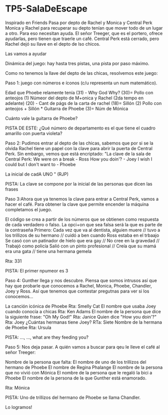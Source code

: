 # TP5-SalaDeEscape

Inspirado en Friends 
Pasa por depto de Rachel y Monica y  Central Perk 
Monica y Rachel para recuperar su depto tenían que mover todo de un lugar a otro. Para eso necesitan ayuda. El señor Treeger, que es el portero, ofrece ayudarlas, pero tienen que traerle un café. Central Perk está cerrado, pero Rachel dejó su llave en el depto de lso chicos. 

Las vamos a ayudar

Dinámica del juego: hay hasta tres pistas, una pista por paso máximo. 


Como no tenemos la llave del depto de las chicas, resolvemos este juego: 

Paso 1: juego con números e íconos (c/u representa un num matemático). 

Edad que Phoebe relamente tenía (31) - Why God Why? (30)= Pollo con anteojos (1)
Númeor del depto de M+onica y Rachel (2da tempo en adelante) (20) - Cant de págs de la carta de rachel (18)= Sillón (2)
Pollo con anteojos + Sillón * Guitarra de Phoebe (3)= Núm de Mónica

Cuánto vale la guitarra de Phoebe?

PISTA DE ESTE: ¿Qué número de departamento es el que tiene el cuadro amarillo con puerta violeta?

Paso 2: Pudimos entrar al depto de las chicas, sabemos que por si se la olvida Rachel tiene un papel con la clave para abrir la puerta de Central Perk. Sin embargo, vemos que está encriptado: 
"La clave de la sala de Central Perk: 
We were on a break - Ross 
How you doin'? - Joey
I wish I could but I don't want to - Phoebe

La inicial de cadA UNO " (RJP)

PISTA: La clave se compone por la inicial de las personas que dicen las frases

Paso 3:Ahora que ya tenemos la clave para entrar a Central Perk, vamos a hacer el café. Para obtener la clave que permite encender la máquina completamos el juego. 

El código se crea a partir de los números que se obtienen como respuesta de cada verdadero o falso. La opci+on que sea falsa será la que es parte de la contraseña
Primero: 
Cada vez que va al dentista, alguien muere // tuvo a los trillizos de su hermano // cuidó a ben cuando Ross estaba en el trbaajo 
Se casó con un patinador de hielo que era gay // No cree en la gravedad // Trabajó como policía 
Salió con un pinto profesional // Creía que su mamá era una gata // tiene una hermana gemela 

Rta: 331

PISTA: El primer npumeor es 3

Paso 4: Gunther llega y nos descubre. Piensa que somos intrusos así que hay que probarle que conocemos a Rachel, Monica, Phoebe, Chandler, Joey y Ross. Así que tenemos que contestar pregutnas para ver si los conocemos... 

 La canción icónica de Phoebe 
Rta: Smelly Cat 
El nombre que usaba Joey cuando conocía a chicas
Rta: Ken Adams 
El nombre de la persona que dice la siguiente frase: "Oh My God!"
Rta: Janice
Quien dice "How you doin'?"
Rta: Joey
¿Cuántas hermanas tiene Joey?
RTa: Siete
Nombre de la hermana de Phoebe 
Rta: Ursula

PISTA: ..., ..., what are they feeding you?

Paso 5: Nos deja pasar. A quién vamos a buscar para qeu le lleve el café al señor Treeger: 


Nombre de la persona que falta: 
El nombre de uno de los trillizos del hermano de Phoebe 
El nombre de Regina Phalange
El nombre de la persona que no vivió con Mónica 
El nombre de la persona que le regaló la bici a Phoebe 
El nombre de la persona de la que Gunther está enamorado. 

Rta: Mónica

PISTA: Uno de trillizos del hermano de Phoebe se llama Chandler. 

Lo logramos!

